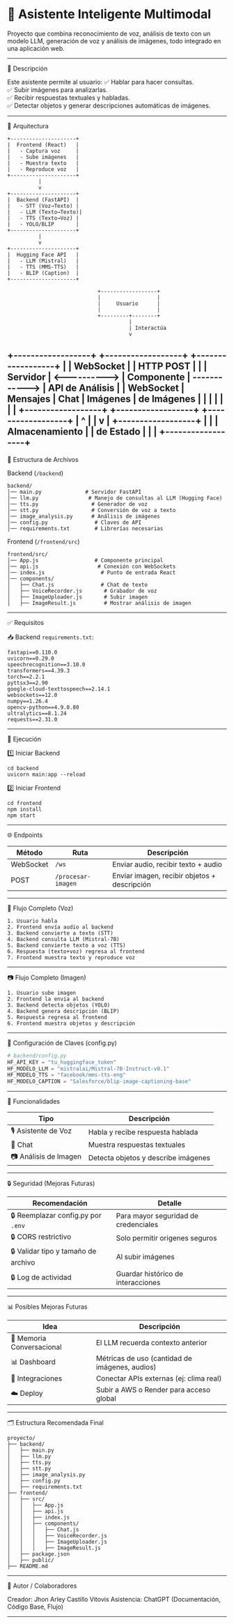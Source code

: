 # 📖 Asistente Inteligente Multimodal

Proyecto que combina reconocimiento de voz, análisis de texto con un modelo LLM, generación de voz y análisis de imágenes, todo integrado en una aplicación web.

---

📌 Descripción

Este asistente permite al usuario:
✅ Hablar para hacer consultas.  
✅ Subir imágenes para analizarlas.  
✅ Recibir respuestas textuales y habladas.  
✅ Detectar objetos y generar descripciones automáticas de imágenes.

---

📌 Arquitectura

```
+---------------------+
|  Frontend (React)   |
|   - Captura voz     |
|   - Sube imágenes   |
|   - Muestra texto   |
|   - Reproduce voz   |
+---------------------+
          |
          v
+---------------------+
|  Backend (FastAPI)  |
|   - STT (Voz→Texto) |
|   - LLM (Texto→Texto)|
|   - TTS (Texto→Voz) |
|   - YOLO/BLIP       |
+---------------------+
          |
          v
+---------------------+
|  Hugging Face API   |
|   - LLM (Mistral)   |
|   - TTS (MMS-TTS)   |
|   - BLIP (Caption)  |
+---------------------+
```

                                 +------------------+
                                 |                  |
                                 |     Usuario      |
                                 |                  |
                                 +---------+--------+
                                           |
                                           | Interactúa
                                           v
+------------------+              +------------------+               +------------------+
|                  |  WebSocket   |                  |  HTTP POST    |                  |
|  Servidor        | <----------> |  Componente      | ------------> |  API de Análisis |
|  WebSocket       |  Mensajes    |  Chat            |  Imágenes     |  de Imágenes     |
|                  |              |                  |               |                  |
+------------------+              +------------------+               +------------------+
                                      |       ^
                                      |       |
                                      v       |
                             +------------------+
                             |                  |
                             |  Almacenamiento  |
                             |  de Estado       |
                             |                  |
                             +------------------+
---

📂 Estructura de Archivos

Backend (`/backend`)

```
backend/
│── main.py              # Servidor FastAPI
│── llm.py                # Manejo de consultas al LLM (Hugging Face)
│── tts.py                 # Generador de voz
│── stt.py                 # Conversión de voz a texto
│── image_analysis.py      # Análisis de imágenes
│── config.py               # Claves de API
│── requirements.txt        # Librerías necesarias
```

Frontend (`/frontend/src`)

```
frontend/src/
│── App.js                  # Componente principal
│── api.js                   # Conexión con WebSockets
│── index.js                  # Punto de entrada React
│── components/
│   ├── Chat.js               # Chat de texto
│   ├── VoiceRecorder.js       # Grabador de voz
│   ├── ImageUploader.js       # Subir imagen
│   ├── ImageResult.js         # Mostrar análisis de imagen
```

---

✅ Requisitos

📥 Backend
`requirements.txt`:
```
fastapi==0.110.0
uvicorn==0.29.0
speechrecognition==3.10.0
transformers==4.39.3
torch==2.2.1
pyttsx3==2.90
google-cloud-texttospeech==2.14.1
websockets==12.0
numpy==1.26.4
opencv-python==4.9.0.80
ultralytics==8.1.24
requests==2.31.0
```

---

🚀 Ejecución

1️⃣ Iniciar Backend
```
cd backend
uvicorn main:app --reload
```

2️⃣ Iniciar Frontend
```
cd frontend
npm install
npm start
```

---

🌐 Endpoints

| Método | Ruta | Descripción |
|---|---|---|
| WebSocket | `/ws` | Enviar audio, recibir texto + audio |
| POST | `/procesar-imagen` | Enviar imagen, recibir objetos + descripción |

---

💬 Flujo Completo (Voz)

```
1. Usuario habla
2. Frontend envía audio al backend
3. Backend convierte a texto (STT)
4. Backend consulta LLM (Mistral-7B)
5. Backend convierte texto a voz (TTS)
6. Respuesta (texto+voz) regresa al frontend
7. Frontend muestra texto y reproduce voz
```

---

📷 Flujo Completo (Imagen)

```
1. Usuario sube imagen
2. Frontend la envía al backend
3. Backend detecta objetos (YOLO)
4. Backend genera descripción (BLIP)
5. Respuesta regresa al frontend
6. Frontend muestra objetos y descripción
```

---

🔑 Configuración de Claves (config.py)

```python
# backend/config.py
HF_API_KEY = "tu_huggingface_token"
HF_MODELO_LLM = "mistralai/Mistral-7B-Instruct-v0.1"
HF_MODELO_TTS = "facebook/mms-tts-eng"
HF_MODELO_CAPTION = "Salesforce/blip-image-captioning-base"
```

---

📌 Funcionalidades

| Tipo | Descripción |
|---|---|
| 🎙️ Asistente de Voz | Habla y recibe respuesta hablada |
| 💬 Chat | Muestra respuestas textuales |
| 📷 Análisis de Imagen | Detecta objetos y describe imágenes |

---

🔒 Seguridad (Mejoras Futuras)

| Recomendación | Detalle |
|---|---|
| 🔒 Reemplazar config.py por `.env` | Para mayor seguridad de credenciales |
| 🔒 CORS restrictivo | Solo permitir origenes seguros |
| 🔒 Validar tipo y tamaño de archivo | Al subir imágenes |
| 🔒 Log de actividad | Guardar histórico de interacciones |

---

📊 Posibles Mejoras Futuras

| Idea | Descripción |
|---|---|
| 🧠 Memoria Conversacional | El LLM recuerda contexto anterior |
| 📊 Dashboard | Métricas de uso (cantidad de imágenes, audios) |
| 🔗 Integraciones | Conectar APIs externas (ej: clima real) |
| ☁️ Deploy | Subir a AWS o Render para acceso global |

---

🗂️ Estructura Recomendada Final

```
proyecto/
├── backend/
│   ├── main.py
│   ├── llm.py
│   ├── tts.py
│   ├── stt.py
│   ├── image_analysis.py
│   ├── config.py
│   ├── requirements.txt
├── frontend/
│   ├── src/
│   │   ├── App.js
│   │   ├── api.js
│   │   ├── index.js
│   │   ├── components/
│   │   │   ├── Chat.js
│   │   │   ├── VoiceRecorder.js
│   │   │   ├── ImageUploader.js
│   │   │   ├── ImageResult.js
│   ├── package.json
│   ├── public/
├── README.md
```

---

🎁 Autor / Colaboradores

Creador: Jhon Arley Castillo Vitovis
Asistencia: ChatGPT (Documentación, Código Base, Flujo)

---
